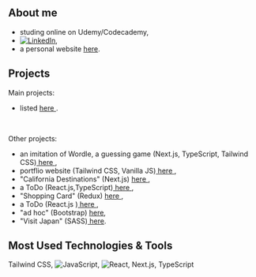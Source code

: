 ## About me
- studing online on Udemy/Codecademy, 
- [![LinkedIn][linkedin-shield]][linkedin-url],
- a personal website <a href="https://spatulatom.github.io/projects-online/">here</a>.



## Projects
Main projects: 
- listed <a href="https://spatulatom.github.io/projects-online/#secondPage"   target="_blank"> here </a>.
<br/>

Other projects:
-  an imitation of Wordle, a  guessing game (Next.js, TypeScript, Tailwind CSS)<a href="https://github.com/spatulatom/nextjs-wordle-new-york-times-game#readme" target="_blank"> here </a>,
-  portflio website (Tailwind CSS, Vanilla JS)<a href="https://github.com/spatulatom/projects-online#readme"> here </a>, 
- "California Destinations" (Next.js) <a href="https://github.com/spatulatom/react-next-california-destinations#readme"> here </a>,
- a ToDo (React.js,TypeScript)<a href="https://github.com/spatulatom/todo-reactjs-typescript/tree/master#readme-top"> here </a>,
- "Shopping Card" (Redux) <a href ="https://github.com/spatulatom/shopping-card-reactjs#readme"> here </a>,
- a ToDo (React.js )<a href="https://github.com/spatulatom/todo-reactjs#readme"> here </a>,
- "ad hoc" (Bootstrap) <a href="https://github.com/spatulatom/bootstrap-demo-website#readme-top"> here</a>,
- "Visit Japan"  (SASS)<a href="https://github.com/spatulatom/sass-project#readme-top"> here</a>.

   


## Most Used Technologies & Tools
Tailwind CSS,
![JavaScript](https://img.shields.io/badge/-JavaScript-black?style=flat-square&logo=javascript),
![React](https://img.shields.io/badge/-React-black?style=flat-square&logo=react),
Next.js, TypeScript


<!-- MARKDOWN LINKS & IMAGES -->

[linkedin-shield]: https://img.shields.io/badge/-LinkedIn-black.svg?style=for-the-badge&logo=linkedin&colorB=555
[linkedin-url]: https://www.linkedin.com/in/tomasz-s-069249244/
